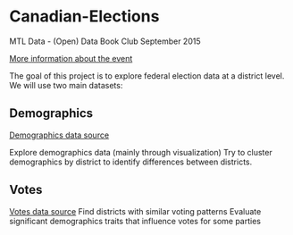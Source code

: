 # Canadian-Elections
MTL Data - (Open) Data Book Club September 2015

[More information about the event](http://www.meetup.com/mtldata/events/224986594/)

The goal of this project is to explore federal election data at a district level.
We will use two main datasets:

## Demographics 
[Demographics data source](http://www12.statcan.gc.ca/census-recensement/2011/dp-pd/prof/index.cfm?Lang=E)

Explore demographics data (mainly through visualization)
Try to cluster demographics by district to identify differences between districts. 

## Votes
[Votes data source](http://www.elections.ca/res/cir/trans2013/default.asp?prov=60&lang=e#form1)
Find districts with similar voting patterns
Evaluate significant demographics traits that influence votes for some parties